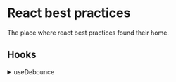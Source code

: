 # React best practices
The place where react best practices found their home.

## Hooks
 
<details>
<summary>useDebounce</summary>
 
```js
const useDebounce = (callback, delay) => {
  const timer = useRef();

  const debouncedCallback = useCallback(
    (...args) => {
      // Eng: We clear previous timeout and set new if callback or delay changed.
      // Ru: Мы очищаем предыдущий timeout и сеттим новый, если callback или delay поменялись.
      if (timer.current) {
        clearTimeout(timer.current);
      }

      timer.current = setTimeout(() => {
        callback(...args);
      }, delay);
    },
    [callback, delay]
  );

  return debouncedCallback;
};
```
</details>
